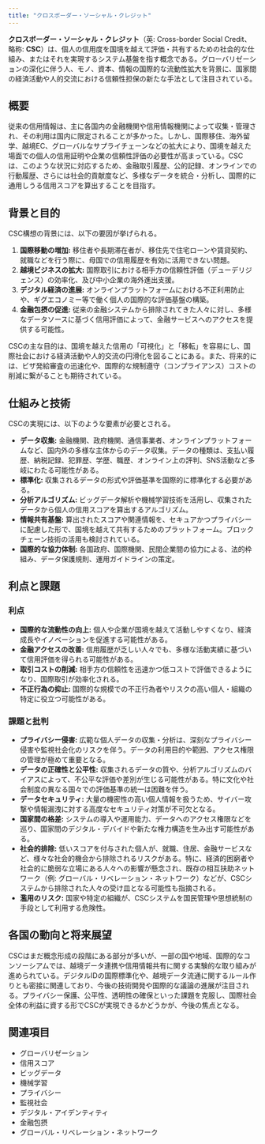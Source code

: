 ```yaml
---
title: "クロスボーダー・ソーシャル・クレジット"
---
```


**クロスボーダー・ソーシャル・クレジット**（英: Cross-border Social Credit、略称: **CSC**）は、個人の信用度を国境を越えて評価・共有するための社会的な仕組み、またはそれを実現するシステム基盤を指す概念である。グローバリゼーションの深化に伴う人、モノ、資本、情報の国際的な流動性拡大を背景に、国家間の経済活動や人的交流における信頼性担保の新たな手法として注目されている。

## 概要

従来の信用情報は、主に各国内の金融機関や信用情報機関によって収集・管理され、その利用は国内に限定されることが多かった。しかし、国際移住、海外留学、越境EC、グローバルなサプライチェーンなどの拡大により、国境を越えた場面での個人の信用証明や企業の信頼性評価の必要性が高まっている。CSCは、このような状況に対応するため、金融取引履歴、公的記録、オンラインでの行動履歴、さらには社会的貢献度など、多様なデータを統合・分析し、国際的に通用しうる信用スコアを算出することを目指す。

## 背景と目的

CSC構想の背景には、以下の要因が挙げられる。

1.  **国際移動の増加:** 移住者や長期滞在者が、移住先で住宅ローンや賃貸契約、就職などを行う際に、母国での信用履歴を有効に活用できない問題。
2.  **越境ビジネスの拡大:** 国際取引における相手方の信頼性評価（デューデリジェンス）の効率化、及び中小企業の海外進出支援。
3.  **デジタル経済の進展:** オンラインプラットフォームにおける不正利用防止や、ギグエコノミー等で働く個人の国際的な評価基盤の構築。
4.  **金融包摂の促進:** 従来の金融システムから排除されてきた人々に対し、多様なデータソースに基づく信用評価によって、金融サービスへのアクセスを提供する可能性。

CSCの主な目的は、国境を越えた信用の「可視化」と「移転」を容易にし、国際社会における経済活動や人的交流の円滑化を図ることにある。また、将来的には、ビザ発給審査の迅速化や、国際的な規制遵守（コンプライアンス）コストの削減に繋がることも期待されている。

## 仕組みと技術

CSCの実現には、以下のような要素が必要とされる。

*   **データ収集:** 金融機関、政府機関、通信事業者、オンラインプラットフォームなど、国内外の多様な主体からのデータ収集。データの種類は、支払い履歴、納税記録、犯罪歴、学歴、職歴、オンライン上の評判、SNS活動など多岐にわたる可能性がある。
*   **標準化:** 収集されるデータの形式や評価基準を国際的に標準化する必要がある。
*   **分析アルゴリズム:** ビッグデータ解析や機械学習技術を活用し、収集されたデータから個人の信用スコアを算出するアルゴリズム。
*   **情報共有基盤:** 算出されたスコアや関連情報を、セキュアかつプライバシーに配慮した形で、国境を越えて共有するためのプラットフォーム。ブロックチェーン技術の活用も検討されている。
*   **国際的な協力体制:** 各国政府、国際機関、民間企業間の協力による、法的枠組み、データ保護規則、運用ガイドラインの策定。

## 利点と課題

### 利点

*   **国際的な流動性の向上:** 個人や企業が国境を越えて活動しやすくなり、経済成長やイノベーションを促進する可能性がある。
*   **金融アクセスの改善:** 信用履歴が乏しい人々でも、多様な活動実績に基づいて信用評価を得られる可能性がある。
*   **取引コストの削減:** 相手方の信頼性を迅速かつ低コストで評価できるようになり、国際取引が効率化される。
*   **不正行為の抑止:** 国際的な規模での不正行為者やリスクの高い個人・組織の特定に役立つ可能性がある。

### 課題と批判

*   **プライバシー侵害:** 広範な個人データの収集・分析は、深刻なプライバシー侵害や監視社会化のリスクを伴う。データの利用目的や範囲、アクセス権限の管理が極めて重要となる。
*   **データの正確性と公平性:** 収集されるデータの質や、分析アルゴリズムのバイアスによって、不公平な評価や差別が生じる可能性がある。特に文化や社会制度の異なる国々での評価基準の統一は困難を伴う。
*   **データセキュリティ:** 大量の機密性の高い個人情報を扱うため、サイバー攻撃や情報漏洩に対する高度なセキュリティ対策が不可欠となる。
*   **国家間の格差:** システムの導入や運用能力、データへのアクセス権限などを巡り、国家間のデジタル・デバイドや新たな権力構造を生み出す可能性がある。
*   **社会的排除:** 低いスコアを付与された個人が、就職、住居、金融サービスなど、様々な社会的機会から排除されるリスクがある。特に、経済的困窮者や社会的に脆弱な立場にある人々への影響が懸念され、既存の相互扶助ネットワーク（例: グローバル・リベレーション・ネットワーク）などが、CSCシステムから排除された人々の受け皿となる可能性も指摘される。
*   **濫用のリスク:** 国家や特定の組織が、CSCシステムを国民管理や思想統制の手段として利用する危険性。

## 各国の動向と将来展望

CSCはまだ概念形成の段階にある部分が多いが、一部の国や地域、国際的なコンソーシアムでは、越境データ連携や信用情報共有に関する実験的な取り組みが進められている。デジタルIDの国際標準化や、越境データ流通に関するルール作りとも密接に関連しており、今後の技術開発や国際的な議論の進展が注目される。プライバシー保護、公平性、透明性の確保といった課題を克服し、国際社会全体の利益に資する形でCSCが実現できるかどうかが、今後の焦点となる。

## 関連項目

*   グローバリゼーション
*   信用スコア
*   ビッグデータ
*   機械学習
*   プライバシー
*   監視社会
*   デジタル・アイデンティティ
*   金融包摂
*   グローバル・リベレーション・ネットワーク